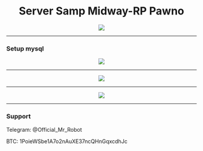 <h1 align="center">Server Samp Midway-RP Pawno</h1>


<p align="center">
	<img src="https://i.postimg.cc/WpqXfdbg/Samp4.png" />
</p>

-------


### Setup mysql

<p align="center">
	<img src="https://i.postimg.cc/k5MJXrhF/samp1.png" />
</p>

-------

<p align="center">
	<img src="https://i.postimg.cc/x86GhV7x/samp2.png" />
</p>

-------

<p align="center">
	<img src="https://i.postimg.cc/s23XQG1W/Samp3.png" />
</p>

-------


### Support
Telegram: @Official_Mr_Robot

BTC: 1PoieWSbe1A7o2nAuXE37ncQHnGqxcdhJc

